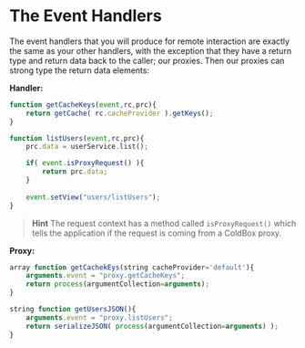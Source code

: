 # The Event Handlers

The event handlers that you will produce for remote interaction are exactly the same as your other handlers, with the exception that they have a return type and return data back to the caller; our proxies. Then our proxies can strong type the return data elements:

**Handler:**

```js
function getCacheKeys(event,rc,prc){
	return getCache( rc.cacheProvider ).getKeys();
}

function listUsers(event,rc,prc){
	prc.data = userService.list();

	if( event.isProxyRequest() ){
		return prc.data;
	}
	
	event.setView("users/listUsers");
}
```

> **Hint** The request context has a method called `isProxyRequest()` which tells the application if the request is coming from a ColdBox proxy.

**Proxy:**
```js
array function getCachekEys(string cacheProvider='default'){
	arguments.event = "proxy.getCacheKeys";
	return process(argumentCollection=arguments);
}

string function getUsersJSON(){
	arguments.event = "proxy.listUsers";
	return serializeJSON( process(argumentCollection=arguments) );
}
```

